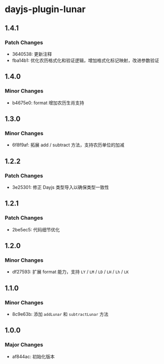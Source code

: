 # dayjs-plugin-lunar

## 1.4.1

### Patch Changes

- 3640538: 更新注释
- fba14b1: 优化农历格式化和验证逻辑，增加格式化标记映射，改进参数验证

## 1.4.0

### Minor Changes

- b4675e0: format 增加农历生肖支持

## 1.3.0

### Minor Changes

- 6f8f9af: 拓展 add / subtract 方法，支持农历单位的加减

## 1.2.2

### Patch Changes

- 3e25301: 修正 Dayjs 类型导入以确保类型一致性

## 1.2.1

### Patch Changes

- 2be5ec5: 代码细节优化

## 1.2.0

### Minor Changes

- df27593: 扩展 format 能力，支持 `LY` / `LM` / `LD` / `LH` / `Lh` / `LK`

## 1.1.0

### Minor Changes

- 8c9e63b: 添加 `addLunar` 和 `subtractLunar` 方法

## 1.0.0

### Major Changes

- af844ac: 初始化版本
